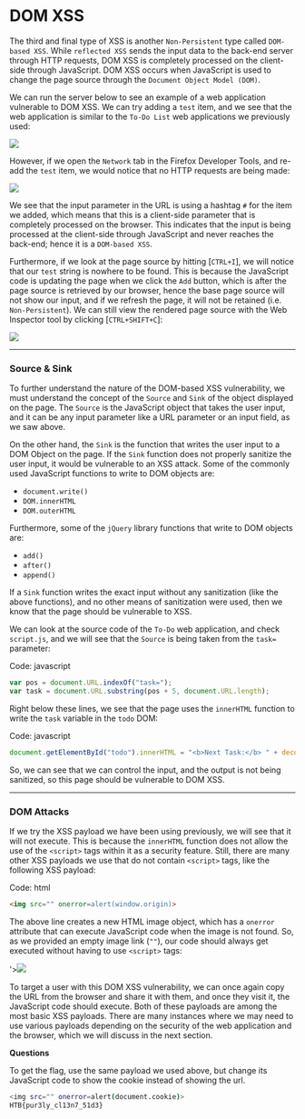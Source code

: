# DOM XSS

The third and final type of XSS is another `Non-Persistent` type called `DOM-based XSS`. While `reflected XSS` sends the input data to the back-end server through HTTP requests, DOM XSS is completely processed on the client-side through JavaScript. DOM XSS occurs when JavaScript is used to change the page source through the `Document Object Model (DOM)`.

We can run the server below to see an example of a web application vulnerable to DOM XSS. We can try adding a `test` item, and we see that the web application is similar to the `To-Do List` web applications we previously used:

![](https://academy.hackthebox.com/storage/modules/103/xss\_dom\_1.jpg)

However, if we open the `Network` tab in the Firefox Developer Tools, and re-add the `test` item, we would notice that no HTTP requests are being made:

![](https://academy.hackthebox.com/storage/modules/103/xss\_dom\_network.jpg)

We see that the input parameter in the URL is using a hashtag `#` for the item we added, which means that this is a client-side parameter that is completely processed on the browser. This indicates that the input is being processed at the client-side through JavaScript and never reaches the back-end; hence it is a `DOM-based XSS`.

Furthermore, if we look at the page source by hitting \[`CTRL+I`], we will notice that our `test` string is nowhere to be found. This is because the JavaScript code is updating the page when we click the `Add` button, which is after the page source is retrieved by our browser, hence the base page source will not show our input, and if we refresh the page, it will not be retained (i.e. `Non-Persistent`). We can still view the rendered page source with the Web Inspector tool by clicking \[`CTRL+SHIFT+C`]:

![](https://academy.hackthebox.com/storage/modules/103/xss\_dom\_inspector.jpg)

***

### Source & Sink

To further understand the nature of the DOM-based XSS vulnerability, we must understand the concept of the `Source` and `Sink` of the object displayed on the page. The `Source` is the JavaScript object that takes the user input, and it can be any input parameter like a URL parameter or an input field, as we saw above.

On the other hand, the `Sink` is the function that writes the user input to a DOM Object on the page. If the `Sink` function does not properly sanitize the user input, it would be vulnerable to an XSS attack. Some of the commonly used JavaScript functions to write to DOM objects are:

* `document.write()`
* `DOM.innerHTML`
* `DOM.outerHTML`

Furthermore, some of the `jQuery` library functions that write to DOM objects are:

* `add()`
* `after()`
* `append()`

If a `Sink` function writes the exact input without any sanitization (like the above functions), and no other means of sanitization were used, then we know that the page should be vulnerable to XSS.

We can look at the source code of the `To-Do` web application, and check `script.js`, and we will see that the `Source` is being taken from the `task=` parameter:

Code: javascript

```javascript
var pos = document.URL.indexOf("task=");
var task = document.URL.substring(pos + 5, document.URL.length);
```

Right below these lines, we see that the page uses the `innerHTML` function to write the `task` variable in the `todo` DOM:

Code: javascript

```javascript
document.getElementById("todo").innerHTML = "<b>Next Task:</b> " + decodeURIComponent(task);
```

So, we can see that we can control the input, and the output is not being sanitized, so this page should be vulnerable to DOM XSS.

***

### DOM Attacks

If we try the XSS payload we have been using previously, we will see that it will not execute. This is because the `innerHTML` function does not allow the use of the `<script>` tags within it as a security feature. Still, there are many other XSS payloads we use that do not contain `<script>` tags, like the following XSS payload:

Code: html

```html
<img src="" onerror=alert(window.origin)>
```

The above line creates a new HTML image object, which has a `onerror` attribute that can execute JavaScript code when the image is not found. So, as we provided an empty image link (`""`), our code should always get executed without having to use `<script>` tags:

'>![](https://academy.hackthebox.com/storage/modules/103/xss\_dom\_alert.jpg)

To target a user with this DOM XSS vulnerability, we can once again copy the URL from the browser and share it with them, and once they visit it, the JavaScript code should execute. Both of these payloads are among the most basic XSS payloads. There are many instances where we may need to use various payloads depending on the security of the web application and the browser, which we will discuss in the next section.

**Questions**

To get the flag, use the same payload we used above, but change its JavaScript code to show the cookie instead of showing the url.

```bash
<img src="" onerror=alert(document.cookie)>
HTB{pur3ly_cl13n7_51d3}
```
